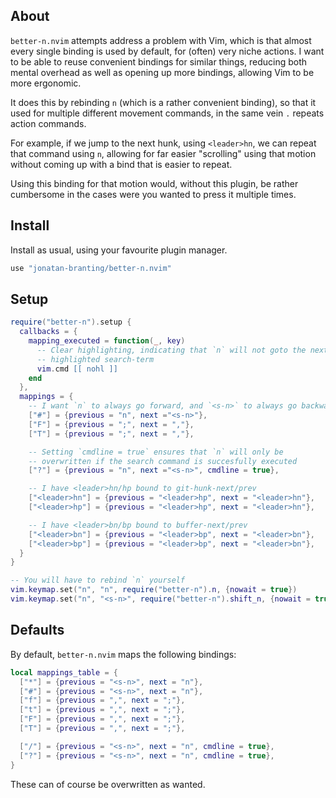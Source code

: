 ## About
`better-n.nvim` attempts address a problem with Vim, which is that almost every
single binding is used by default, for (often) very niche actions. I want to be
able to reuse convenient bindings for similar things, reducing both mental
overhead as well as opening up more bindings, allowing Vim to be more
ergonomic.

It does this by rebinding `n` (which is a rather convenient binding), so that
it used for multiple different movement commands, in the same vein `.` repeats
action commands.

For example, if we jump to the next hunk, using `<leader>hn`, we can repeat
that command using `n`, allowing for far easier "scrolling" using that motion
without coming up with a bind that is easier to repeat.

Using this binding for that motion would, without this plugin, be rather
cumbersome in the cases were you wanted to press it multiple times.


## Install
Install as usual, using your favourite plugin manager.

```lua
use "jonatan-branting/better-n.nvim"
```

## Setup

```lua
require("better-n").setup {
  callbacks = {
    mapping_executed = function(_, key)
      -- Clear highlighting, indicating that `n` will not goto the next
      -- highlighted search-term
      vim.cmd [[ nohl ]]
    end
  },
  mappings = {
    -- I want `n` to always go forward, and `<s-n>` to always go backwards
    ["#"] = {previous = "n", next ="<s-n>"},
    ["F"] = {previous = ";", next = ","},
    ["T"] = {previous = ";", next = ","},

    -- Setting `cmdline = true` ensures that `n` will only be 
    -- overwritten if the search command is succesfully executed
    ["?"] = {previous = "n", next ="<s-n>", cmdline = true},

    -- I have <leader>hn/hp bound to git-hunk-next/prev
    ["<leader>hn"] = {previous = "<leader>hp", next = "<leader>hn"},
    ["<leader>hp"] = {previous = "<leader>hp", next = "<leader>hn"},

    -- I have <leader>bn/bp bound to buffer-next/prev
    ["<leader>bn"] = {previous = "<leader>bp", next = "<leader>bn"},
    ["<leader>bp"] = {previous = "<leader>bp", next = "<leader>bn"},
  }
}

-- You will have to rebind `n` yourself
vim.keymap.set("n", "n", require("better-n").n, {nowait = true})
vim.keymap.set("n", "<s-n>", require("better-n").shift_n, {nowait = true})
```

## Defaults
By default, `better-n.nvim` maps the following bindings:

```lua
local mappings_table = {
  ["*"] = {previous = "<s-n>", next = "n"},
  ["#"] = {previous = "<s-n>", next = "n"},
  ["f"] = {previous = ",", next = ";"},
  ["t"] = {previous = ",", next = ";"},
  ["F"] = {previous = ",", next = ";"},
  ["T"] = {previous = ",", next = ";"},

  ["/"] = {previous = "<s-n>", next = "n", cmdline = true},
  ["?"] = {previous = "<s-n>", next = "n", cmdline = true},
}
```

These can of course be overwritten as wanted.

